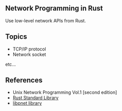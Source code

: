 ## Network Programming in Rust

Use low-level network APIs from Rust.

## Topics

- TCP/IP protocol
- Network socket

etc...

## References

- Unix Network Programming Vol.1 [second edition]
- [Rust Standard Library](https://github.com/rust-lang/rust/tree/master/src/libstd/net)
- [libpnet library](https://github.com/libpnet/libpnet)
